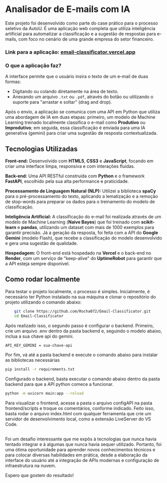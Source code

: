 # Analisador de E-mails com IA

Este projeto foi desenvolvido como parte do case prático para o processo seletivo da AutoU. É uma aplicação web completa que utiliza inteligência artificial para automatizar a classificação e a sugestão de respostas para e-mails, com foco no cenário de uma grande empresa do setor financeiro.


### Link para a aplicação: [email-classificator.vercel.app](https://email-classificator.vercel.app/)

### O que a aplicação faz?

A interface permite que o usuário insira o texto de um e-mail de duas formas:

* Digitando ou colando diretamente na área de texto.
* Anexando um arquivo `.txt` ou `.pdf`, através do botão ou utilizando o suporte para "arrastar e soltar" (drag and drop).

Após o envio, a aplicação se comunica com uma API em Python que utiliza uma abordagem de IA em duas etapas: primeiro, um modelo de Machine Learning treinado localmente classifica o e-mail como **Produtivo** ou **Improdutivo**; em seguida, essa classificação é enviada para uma IA generativa (gemini) para criar uma sugestão de resposta contextualizada.

## Tecnologias Utilizadas

 **Front-end:** Desenvolvido com **HTML5**, **CSS3** e **JavaScript**, focando em criar uma interface limpa, responsiva e com interações fluidas.

 **Back-end:** Uma API RESTful construída com **Python** e o framework **FastAPI**, escolhido pela sua alta performance e praticidade.

 **Processamento de Linguagem Natural (NLP):** Utilizei a biblioteca **spaCy** para o pré-processamento do texto, aplicando a lematização e a remoção de stop-words para preparar os dados para o treinamento do modelo de classificação.

 **Inteligência Artificial:** A classificação do e-mail foi realizada através de um modelo de Machine Learning (**Naive Bayes**) que foi treinado com **scikit-learn** e **pandas**, utilizando um dataset com mais de 1000 exemplos para garantir precisão. Já a geração da resposta, foi feita com a API do **Google Gemini** (modelo Flash), que recebe a classificação do modelo desenvolvido e gera uma sugestão de qualidade.

 **Hospedagem:** O front-end está hospedado na **Vercel** e o back-end no **Render**, com um serviço de "keep-alive" do **UptimeRobot** para garantir que a API esteja sempre disponível.

## Como rodar localmente

Para testar o projeto localmente, o processo é simples. Inicialmente, é necessário ter Python instalado na sua máquina e clonar o repositório do projeto utilizando o comando abaixo:
```bash
    git clone https://github.com/Rocha072/Email-Classificator.git
    cd Email-Classificator  
```

Após realizado isso, o segundo passo é configurar o backend. Primeiro, crie um arquivo .env dentro da pasta backend e, seguindo o modelo abaixo, inclua a sua chave api do gemini.
```bash
API_KEY_GEMINI = sua-chave-api
```

Por fim, vá até a pasta backend e execute o comando abaixo para instalar as bibliotecas necessárias
```bash
pip install -r requirements.txt
```

Configurado o backend, basta executar o comando abaixo dentro da pasta backend para que a API python comece a funcionar.
```bash
python -m uvicorn main:app --reload
```

Para visualizar o frontend, acesse a pasta o arquivo configAPI na pasta frontend/scripts e troque os comentários, conforme indicado. Feito isso, basta rodar o arquivo index.html com qualquer ferramenta que crie um servidor de desenvolvimento local, como a extensão LiveServer do VS Code.

##

Foi um desafio interessante que me expôs à tecnologias que nunca havia tentado integrar e à algumas que nunca havia sequer utilizado. Portanto, foi uma ótima oportunidade para aprender novos conhecimentos técnicos e para colocar diversas habilidades em prática, desde a elaboração da interface do usuário até a integração de APIs modernas e configuração de infraestrutura na nuvem.

Espero que gostem do resultado!